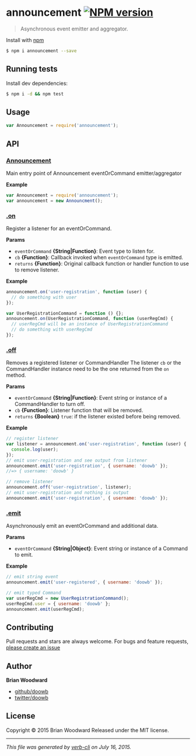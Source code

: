 # announcement [![NPM version](https://badge.fury.io/js/announcement.svg)](http://badge.fury.io/js/announcement)

> Asynchronous event emitter and aggregator.

Install with [npm](https://www.npmjs.com/)

```sh
$ npm i announcement --save
```

## Running tests

Install dev dependencies:

```sh
$ npm i -d && npm test
```

## Usage

```js
var Announcement = require('announcement');
```

## API

### [Announcement](index.js#L27)

Main entry point of Announcement eventOrCommand emitter/aggregator

**Example**

```js
var Announcement = require('announcement');
var announcement = new Announcment();
```

### [.on](index.js#L56)

Register a listener for an eventOrCommand.

**Params**

* `eventOrCommand` **{String|Function}**: Event type to listen for.
* `cb` **{Function}**: Callback invoked when `eventOrCommand` type is emitted.
* `returns` **{Function}**: Original callback function or handler function to use to remove listener.

**Example**

```js
announcement.on('user-registration', function (user) {
  // do something with user
});

var UserRegistrationCommand = function () {};
announcement.on(UserRegistrationCommand, function (userRegCmd) {
  // userRegCmd will be an instance of UserRegistrationCommand
  // do something with userRegCmd
});
```

### [.off](index.js#L93)

Removes a registered listener or CommandHandler The listener `cb` or the CommandHandler instance need to be the one returned from the `on` method.

**Params**

* `eventOrCommand` **{String|Function}**: Event string or instance of a CommandHandler to turn off.
* `cb` **{Function}**: Listener function that will be removed.
* `returns` **{Boolean}** `true`: if the listener existed before being removed.

**Example**

```js
// register listener
var listener = announcement.on('user-registration', function (user) {
  console.log(user);
});
// emit user-registration and see output from listener
announcement.emit('user-registration', { username: 'doowb' });
//=> { username: 'doowb' }

// remove listener
announcement.off('user-registration', listener);
// emit user-registration and nothing is output
announcement.emit('user-registration', { username: 'doowb' });
```

### [.emit](index.js#L128)

Asynchronously emit an eventOrCommand and additional data.

**Params**

* `eventOrCommand` **{String|Object}**: Event string or instance of a Command to emit.

**Example**

```js
// emit string event
announcement.emit('user-registered', { username: 'doowb' });

// emit typed Command
var userRegCmd = new UserRegistrationCommand();
userRegCmd.user = { username: 'doowb' };
announcement.emit(userRegCmd);
```

## Contributing

Pull requests and stars are always welcome. For bugs and feature requests, [please create an issue](https://github.com/doowb/announcement/issues)

## Author

**Brian Woodward**

+ [github/doowb](https://github.com/doowb)
+ [twitter/doowb](http://twitter.com/doowb)

## License

Copyright © 2015 Brian Woodward
Released under the MIT license.

***

_This file was generated by [verb-cli](https://github.com/assemble/verb-cli) on July 16, 2015._